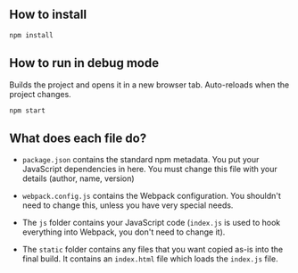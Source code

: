 ## How to install

```sh
npm install
```

## How to run in debug mode

Builds the project and opens it in a new browser tab.
Auto-reloads when the project changes.

```sh
npm start
```

## What does each file do?

* `package.json` contains the standard npm metadata. You put your JavaScript
  dependencies in here. You must change this file with your details (author,
  name, version)

* `webpack.config.js` contains the Webpack configuration. You shouldn't need to
  change this, unless you have very special needs.

* The `js` folder contains your JavaScript code (`index.js` is used to hook
  everything into Webpack, you don't need to change it).

* The `static` folder contains any files that you want copied as-is into the
  final build. It contains an `index.html` file which loads the `index.js` file.

